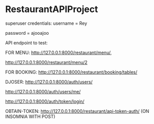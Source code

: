 # RestaurantAPIProject



superuser credentials:
username = Rey

password = ajooajoo

API endpoint to test:

FOR MENU:
http://127.0.0.1:8000/restaurant/menu/,

http://127.0.0.1:8000/restaurant/menu/2

FOR BOOKING:
http://127.0.0.1:8000/restaurant/booking/tables/

DJOSER:
http://127.0.0.1:8000/auth/users/

http://127.0.0.1:8000/auth/users/me/

http://127.0.0.1:8000/auth/token/login/

OBTAIN-TOKEN:
http://127.0.0.1:8000/restaurant/api-token-auth/ (ON INSOMNIA WITH POST)
